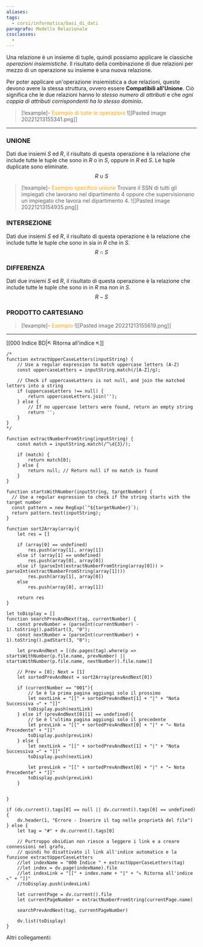 ```yaml
---
aliases: 
tags:
  - corsi/informatica/basi_di_dati
paragrafo: Modello Relazionale
cssclasses:
  - 
---
```

Una relazione è un insieme di tuple, quindi possiamo applicare le classiche *operazioni insiemistiche*. Il risultato della combinazione di due relazioni per mezzo di un operazione su insieme è una nuova relazione.

Per poter applicare un'operazione insiemistica a due relazioni, queste devono avere la stessa struttura, ovvero essere **Compatibili all'Unione**. Ciò significa che le due relazioni hanno lo *stesso numero di attributi* e che *ogni coppia di attributi corrispondenti ha lo stesso dominio*.

> [!example]- <font color="orange">Esempio di tutte le operazioni</font>
![[Pasted image 20221213155341.png]]

---
### UNIONE
Dati due insiemi $S$ ed $R$, il risultato di questa operazione è la relazione che include tutte le tuple che sono in $R$ o in $S$, oppure in $R$ ed $S$. Le tuple duplicate sono eliminate.
$$R\cup S$$

> [!example]- <font color="orange">Esempio specifico unione</font>
>Trovare il SSN di tutti gli impiegati che lavorano nel dipartimento 4 oppure che supervisionano un impiegato che lavora nel dipartimento 4.
>![[Pasted image 20221213154935.png]]

### INTERSEZIONE
Dati due insiemi $S$ ed $R$, il risultato di questa operazione è la relazione che include tutte le tuple che sono in sia in $R$ che in $S$.
$$R\cap S$$

### DIFFERENZA
Dati due insiemi $S$ ed $R$, il risultato di questa operazione è la relazione che include tutte le tuple che sono in in $R$ ma non in $S$.
$$R - S$$

### PRODOTTO CARTESIANO
> [!example]- <font color="orange">Esempio</font>
> ![[Pasted image 20221213155619.png]]

___
[[000 Indice BD|↖ Ritorna all'indice ↖]]

```dataviewjs
/*
function extractUpperCaseLetters(inputString) {
	// Use a regular expression to match uppercase letters (A-Z)
	const uppercaseLetters = inputString.match(/[A-Z]/g);
	
	// Check if uppercaseLetters is not null, and join the matched letters into a string
	if (uppercaseLetters !== null) {
		return uppercaseLetters.join('');
	} else {
	    // If no uppercase letters were found, return an empty string
	    return '';
	}
}
*/

function extractNumberFromString(inputString) {
	const match = inputString.match(/^\d{3}/);
	
	if (match) {
		return match[0];
	} else {
		return null; // Return null if no match is found
	}
}

function startsWithNumber(inputString, targetNumber) {
  // Use a regular expression to check if the string starts with the target number
  const pattern = new RegExp(`^${targetNumber}`);
  return pattern.test(inputString);
}

function sort2Array(array){
	let res = []
	
	if (array[0] == undefined)
		res.push(array[1], array[1])
	else if (array[1] == undefined)
		res.push(array[0], array[0])
	else if (parseInt(extractNumberFromString(array[0])) > parseInt(extractNumberFromString(array[1])))
		res.push(array[1], array[0])
	else
		res.push(array[0], array[1])
	
	return res
}

let toDisplay = []
function searchPrevAndNext(tag, currentNumber) {
	const prevNumber = (parseInt(currentNumber) - 1).toString().padStart(3, "0");
	const nextNumber = (parseInt(currentNumber) + 1).toString().padStart(3, "0");
	
	let prevAndNext = [(dv.pages(tag).where(p => startsWithNumber(p.file.name, prevNumber) || startsWithNumber(p.file.name, nextNumber)).file.name)]
	
	// Prev = [0]; Next = [1]
	let sortedPrevAndNext = sort2Array(prevAndNext[0])
	
	if (currentNumber == "001"){ 
		// Se è la prima pagina aggiungi solo il prossimo
		let nextLink = "[[" + sortedPrevAndNext[1] + "|" + "Nota Successiva →" + "]]"
		toDisplay.push(nextLink)
	} else if (prevAndNext[0][1] == undefined){
		// Se è l'ultima pagina aggiungi solo il precedente
		let prevLink = "[[" + sortedPrevAndNext[0] + "|" + "← Nota Precedente" + "]]"
		toDisplay.push(prevLink)
	} else {
		let nextLink = "[[" + sortedPrevAndNext[1] + "|" + "Nota Successiva →" + "]]"
		toDisplay.push(nextLink)
		
		let prevLink = "[[" + sortedPrevAndNext[0] + "|" + "← Nota Precedente" + "]]"
		toDisplay.push(prevLink)
	}
	
	
}

if (dv.current().tags[0] == null || dv.current().tags[0] == undefined){
	dv.header(1, "Errore - Inserire il tag nelle proprietà del file")
} else {
	let tag = "#" + dv.current().tags[0]

	// Purtroppo obsidian non riesce a leggere i link e a creare connessioni nel grafo,
	// quindi ho disattivato il link all'indice automatico e la funzione extractUpperCaseLetters
	//let indexName = "000 Indice " + extractUpperCaseLetters(tag)
	//let index = dv.page(indexName).file
	//let indexLink = "[[" + index.name + "|" + "↖ Ritorna all'indice ↖" + "]]"
	//toDisplay.push(indexLink)
	
	let currentPage = dv.current().file
	let currentPageNumber = extractNumberFromString(currentPage.name)
	
	searchPrevAndNext(tag, currentPageNumber)
	
	dv.list(toDisplay)
}
```

Altri collegamenti: 
